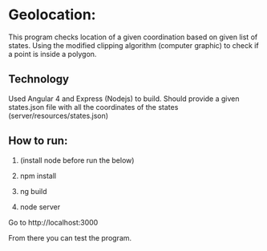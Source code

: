 
# Geolocation: 
This program checks location of a given coordination based on given list of states.
Using the modified clipping algorithm (computer graphic) to check if a point is inside a polygon.

## Technology
Used Angular 4 and Express (Nodejs) to build.
Should provide a given states.json file with all the coordinates of the states (server/resources/states.json)

## How to run:
  1. (install node before run the below)
  
  2. npm install
  3. ng build
  4. node server
  
  
Go to http://localhost:3000

From there you can test the program.
